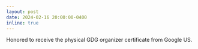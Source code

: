 ```yaml
---
layout: post
date: 2024-02-16 20:00:00-0400
inline: true
---
```

Honored to receive the physical GDG organizer certificate from Google US.

